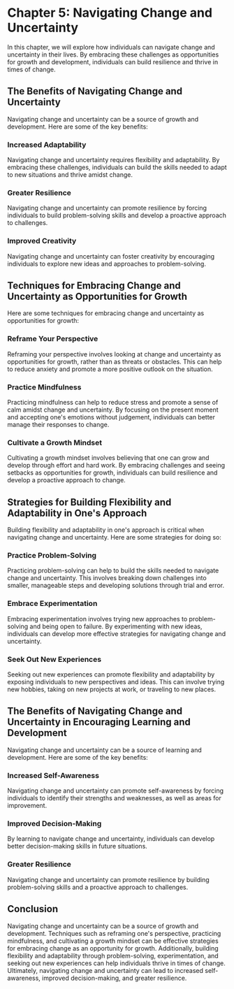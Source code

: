 Chapter 5: Navigating Change and Uncertainty
============================================

In this chapter, we will explore how individuals can navigate change and uncertainty in their lives. By embracing these challenges as opportunities for growth and development, individuals can build resilience and thrive in times of change.

The Benefits of Navigating Change and Uncertainty
-------------------------------------------------

Navigating change and uncertainty can be a source of growth and development. Here are some of the key benefits:

### Increased Adaptability

Navigating change and uncertainty requires flexibility and adaptability. By embracing these challenges, individuals can build the skills needed to adapt to new situations and thrive amidst change.

### Greater Resilience

Navigating change and uncertainty can promote resilience by forcing individuals to build problem-solving skills and develop a proactive approach to challenges.

### Improved Creativity

Navigating change and uncertainty can foster creativity by encouraging individuals to explore new ideas and approaches to problem-solving.

Techniques for Embracing Change and Uncertainty as Opportunities for Growth
---------------------------------------------------------------------------

Here are some techniques for embracing change and uncertainty as opportunities for growth:

### Reframe Your Perspective

Reframing your perspective involves looking at change and uncertainty as opportunities for growth, rather than as threats or obstacles. This can help to reduce anxiety and promote a more positive outlook on the situation.

### Practice Mindfulness

Practicing mindfulness can help to reduce stress and promote a sense of calm amidst change and uncertainty. By focusing on the present moment and accepting one's emotions without judgement, individuals can better manage their responses to change.

### Cultivate a Growth Mindset

Cultivating a growth mindset involves believing that one can grow and develop through effort and hard work. By embracing challenges and seeing setbacks as opportunities for growth, individuals can build resilience and develop a proactive approach to change.

Strategies for Building Flexibility and Adaptability in One's Approach
----------------------------------------------------------------------

Building flexibility and adaptability in one's approach is critical when navigating change and uncertainty. Here are some strategies for doing so:

### Practice Problem-Solving

Practicing problem-solving can help to build the skills needed to navigate change and uncertainty. This involves breaking down challenges into smaller, manageable steps and developing solutions through trial and error.

### Embrace Experimentation

Embracing experimentation involves trying new approaches to problem-solving and being open to failure. By experimenting with new ideas, individuals can develop more effective strategies for navigating change and uncertainty.

### Seek Out New Experiences

Seeking out new experiences can promote flexibility and adaptability by exposing individuals to new perspectives and ideas. This can involve trying new hobbies, taking on new projects at work, or traveling to new places.

The Benefits of Navigating Change and Uncertainty in Encouraging Learning and Development
-----------------------------------------------------------------------------------------

Navigating change and uncertainty can be a source of learning and development. Here are some of the key benefits:

### Increased Self-Awareness

Navigating change and uncertainty can promote self-awareness by forcing individuals to identify their strengths and weaknesses, as well as areas for improvement.

### Improved Decision-Making

By learning to navigate change and uncertainty, individuals can develop better decision-making skills in future situations.

### Greater Resilience

Navigating change and uncertainty can promote resilience by building problem-solving skills and a proactive approach to challenges.

Conclusion
----------

Navigating change and uncertainty can be a source of growth and development. Techniques such as reframing one's perspective, practicing mindfulness, and cultivating a growth mindset can be effective strategies for embracing change as an opportunity for growth. Additionally, building flexibility and adaptability through problem-solving, experimentation, and seeking out new experiences can help individuals thrive in times of change. Ultimately, navigating change and uncertainty can lead to increased self-awareness, improved decision-making, and greater resilience.
